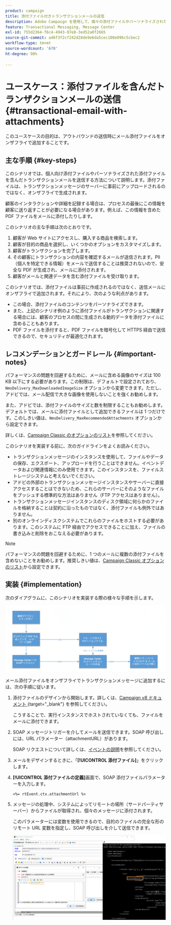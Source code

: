 ```yaml
---
product: campaign
title: 添付ファイル付きトランザクションメールの送信
description: Adobe Campaign を使用して、個々の添付ファイルやパーソナライズされた添付ファイルを含むトランザクションメールを送信する方法を説明します。
feature: Transactional Messaging, Message Center
exl-id: 755d2364-f6c4-4943-97e8-3ed52a0f2665
source-git-commit: ad6f3f2cf242d28de9e6da5cec100e096c5cbec2
workflow-type: tm+mt
source-wordcount: '670'
ht-degree: 98%

---
```


# ユースケース：添付ファイルを含んだトランザクションメールの送信 {#transactional-email-with-attachments}



このユースケースの目的は、アウトバウンドの送信時にメール添付ファイルをオンザフライで追加することです。

## 主な手順 {#key-steps}

このシナリオでは、個人向け添付ファイルやパーソナライズされた添付ファイルを含んだトランザクションメールを送信する方法について説明します。添付ファイルは、トランザクションメッセージのサーバーに事前にアップロードされるのではなく、オンザフライで生成されます。

顧客のインタラクションや詳細を記録する場合は、プロセスの最後にこの情報を顧客に送り返すことが必要になる場合があります。例えば、この情報を含めた PDF ファイルをメールに添付したりします。

このシナリオの主な手順は次のとおりです。

1. 顧客が Web サイトにアクセスし、購入する商品を検索します。
1. 顧客が目的の商品を選択し、いくつかのオプションをカスタマイズします。
1. 顧客がトランザクションを完了します。
1. その顧客にトランザクションの内容を確認するメールが送信されます。PII（個人を特定できる情報）をメールで送信することは推奨されないので、安全な PDF が生成され、メールに添付されます。
1. 顧客がメールと関連データを含む添付ファイルを受け取ります。

このシナリオでは、添付ファイルは事前に作成されるのではなく、送信メールにオンザフライで追加されます。それにより、次のような利点があります。

* この場合、添付ファイルのコンテンツをパーソナライズできます。
* また、上記のシナリオ例のように添付ファイルがトランザクションに関連する場合には、顧客のプロセスの間に生成される動的データを添付ファイルに含めることもあります。
* PDF ファイルを添付すると、PDF ファイルを暗号化して HTTPS 経由で送信できるので、セキュリティが最適化されます。

## レコメンデーションとガードレール {#important-notes}

パフォーマンスの問題を回避するために、メールに含める画像のサイズは 100 KB 以下にする必要があります。この制限は、デフォルトで設定されており、`NmsDelivery_MaxDownloadedImageSize` オプションから変更できます。ただし、アドビでは、メール配信で大きな画像を使用しないことを強くお勧めします。

また、アドビでは、添付ファイルのサイズと数を制限することもお勧めします。デフォルトでは、メールに添付ファイルとして追加できるファイルは 1 つだけです。このしきい値は、`NmsDelivery_MaxRecommendedAttachments` オプションから設定できます。

詳しくは、[Campaign Classic のオプションのリスト](../../installation/using/configuring-campaign-options.md#delivery)を参照してください。

このシナリオを実装する前に、次のガイドラインをよくお読みください。

* トランザクションメッセージのインスタンスを使用して、ファイルやデータの保存、エクスポート、アップロードを行うことはできません。イベントデータおよび関連情報にのみ使用できます。このインスタンスを、ファイルストレージシステムと考えないでください。
* アドビの外部のトランザクションメッセージインスタンスやサーバーに直接アクセスすることはできないため、これらのサーバーにそのようなファイルをプッシュする標準的な方法はありません（FTP アクセスはありません）。
* トランザクションメッセージインスタンスのディスク領域に何らかのファイルを格納することは契約に沿ったものではなく、添付ファイルも例外ではありません。
* 別のオンラインディスクシステムでこれらのファイルをホストする必要があります。このシステムに FTP 経由でアクセスできることに加え、ファイルの書き込みと削除をおこなえる必要があります。

>[!NOTE]
>
>パフォーマンスの問題を回避するために、1 つのメールに複数の添付ファイルを含めないことをお勧めします。推奨しきい値は、[Campaign Classic オプションのリスト](../../installation/using/configuring-campaign-options.md#delivery)から設定できます。

## 実装 {#implementation}

次のダイアグラムに、このシナリオを実装する際の様々な手順を示します。

![](assets/message-center-uc1.png)

メール添付ファイルをオンザフライでトランザクションメッセージに追加するには、次の手順に従います。

1. 添付ファイルのデザインから開始します。詳しくは、[Campaign v8 ドキュメント &#x200B;](https://experienceleague.adobe.com/docs/campaign/campaign-v8/send/emails/attaching-files.html#attach-a-personalized-file){target="_blank"} を参照してください。

   こうすることで、実行インスタンスでホストされていなくても、ファイルをメールに添付できます。

1. SOAP メッセージトリガーを介してメールを送信できます。SOAP 呼び出しには、URL パラメーター（attachmentURL）があります。

   SOAP リクエストについて詳しくは、[イベントの説明](../../message-center/using/event-description.md)を参照してください。

1. メールをデザインするときに、「**[!UICONTROL 添付ファイル]**」をクリックします。

1. **[!UICONTROL 添付ファイルの定義]**&#x200B;画面で、SOAP 添付ファイルパラメーターを入力します。

   ```
   <%= rtEvent.ctx.attachmentUrl %>
   ```

1. メッセージの処理中、システムによってリモートの場所（サードパーティサーバー）からファイルが取得され、個々のメッセージに添付されます。

   このパラメーターには変数を使用できるので、目的のファイルの完全な形のリモート URL 変数を指定し、SOAP 呼び出しを介して送信できます。

   ![](assets/message-center-uc2.png)
